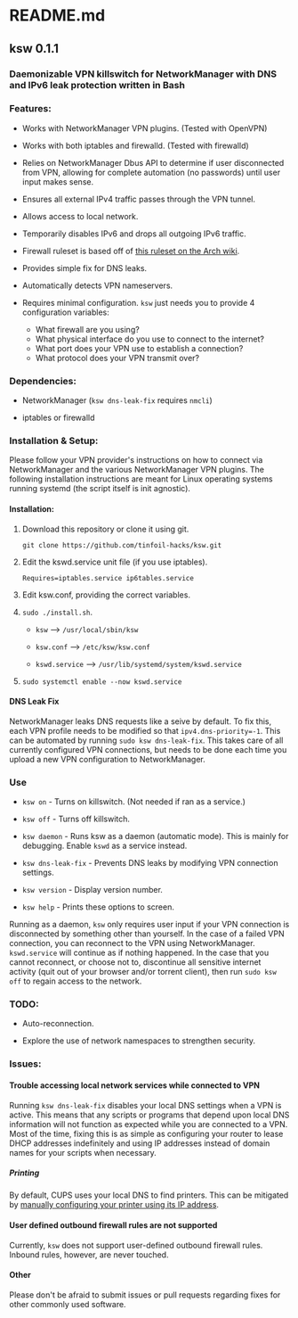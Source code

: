 # README.md

## ksw 0.1.1

### Daemonizable VPN killswitch for NetworkManager with DNS and IPv6 leak protection written in Bash

### Features:

- Works with NetworkManager VPN plugins. (Tested with OpenVPN)

- Works with both iptables and firewalld. (Tested with firewalld)

- Relies on NetworkManager Dbus API to determine if user disconnected from VPN, allowing for complete automation (no passwords) until user input makes sense.

- Ensures all external IPv4 traffic passes through the VPN tunnel. 

- Allows access to local network.

- Temporarily disables IPv6 and drops all outgoing IPv6 traffic.

- Firewall ruleset is based off of [this ruleset on the Arch wiki](https://wiki.archlinux.org/index.php/Private_Internet_Access#Internet_%22kill_switch%22).

- Provides simple fix for DNS leaks.

- Automatically detects VPN nameservers.

- Requires minimal configuration. `ksw` just needs you to provide 4 configuration variables: 
  - What firewall are you using? 
  - What physical interface do you use to connect to the internet? 
  - What port does your VPN use to establish a connection?
  - What protocol does your VPN transmit over?

### Dependencies:

- NetworkManager (`ksw dns-leak-fix` requires `nmcli`)

- iptables or firewalld

### Installation & Setup:

Please follow your VPN provider's instructions on how to connect
via NetworkManager and the various NetworkManager VPN plugins. 
The following installation instructions are meant for Linux 
operating systems running systemd (the script itself is init 
agnostic).

#### Installation:

1. Download this repository or clone it using git.

   `git clone https://github.com/tinfoil-hacks/ksw.git`

2. Edit the kswd.service unit file (if you use iptables).
   
   ```
   Requires=iptables.service ip6tables.service
   ```

3. Edit ksw.conf, providing the correct variables.

4. `sudo ./install.sh`.

    - `ksw` --> `/usr/local/sbin/ksw`

    - `ksw.conf` --> `/etc/ksw/ksw.conf`

    - `kswd.service` --> `/usr/lib/systemd/system/kswd.service`

5. `sudo systemctl enable --now kswd.service`

#### DNS Leak Fix

NetworkManager leaks DNS requests like a seive by default. To fix 
this, each VPN profile needs to be modified so that 
`ipv4.dns-priority=-1`. This can be automated by running 
`sudo ksw dns-leak-fix`. This takes care of all currently 
configured VPN connections, but needs to be done each time you 
upload a new VPN configuration to NetworkManager.

### Use

- `ksw on` - Turns on killswitch. (Not needed if ran as a service.)

- `ksw off` - Turns off killswitch. 

- `ksw daemon` - Runs ksw as a daemon (automatic mode). This is mainly for debugging. Enable `kswd` as a service instead.

- `ksw dns-leak-fix` - Prevents DNS leaks by modifying VPN connection settings. 

- `ksw version` - Display version number.

- `ksw help` - Prints these options to screen.

Running as a daemon, `ksw` only requires user input if your VPN 
connection is disconnected by something other than yourself. In the 
case of a failed VPN connection, you can reconnect to the VPN using 
NetworkManager. `kswd.service` will continue as if nothing happened. 
In the case that you cannot reconnect, or choose not to, discontinue 
all sensitive internet activity (quit out of your browser and/or 
torrent client), then run `sudo ksw off` to regain access to the 
network. 

### TODO:

- Auto-reconnection.

- Explore the use of network namespaces to strengthen security. 

### Issues:

#### Trouble accessing local network services while connected to VPN

Running `ksw dns-leak-fix` disables your local DNS settings when a 
VPN is active. This means that any scripts or programs that depend 
upon local DNS information will not function as expected while you 
are connected to a VPN. Most of the time, fixing this is as simple 
as configuring your router to lease DHCP addresses indefinitely and 
using IP addresses instead of domain names for your scripts when 
necessary.

##### Printing

By default, CUPS uses your local DNS to find printers. This can be 
mitigated by [manually configuring your printer using its IP 
address](https://www.cups.org/doc/network.html). 

#### User defined outbound firewall rules are not supported

Currently, `ksw` does not support user-defined outbound firewall 
rules. Inbound rules, however, are never touched. 

#### Other

Please don't be afraid to submit issues or pull requests regarding 
fixes for other commonly used software.
